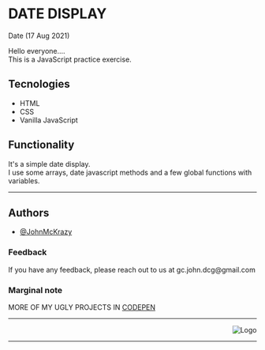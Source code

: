 <h1>DATE DISPLAY</h1>
Date (17 Aug 2021)
<br>

Hello everyone....
<br>
This is a JavaScript practice exercise.
<br>

<h2>Tecnologies</h2>

-   HTML
-   CSS
-   Vanilla JavaScript

<h2>Functionality</h2>

It's a simple date display.<br>
I use some arrays, date javascript methods and a few global functions with variables.
<br>

<hr>

## Authors

-   [@JohnMcKrazy](https://github.com/JohnMcKrazy/)

### Feedback

<p>If you have any feedback, please reach out to us at gc.john.dcg@gmail.com</p>

### Marginal note

<p>MORE OF MY UGLY PROJECTS IN <a href="https://codepen.io/JohnMcKrazy">CODEPEN<a></p>
<hr>
<div align="right">

![Logo](https://i.ibb.co/Wv7LV2Q/JOHN-K-LOGO-NEGATIVO.png)

  </div>
  <hr>

